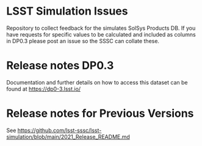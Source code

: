 # LSST Simulation Issues
Repository to collect feedback for the simulates SolSys Products DB. If you have requests for specific values to be calculated and included as columns in DP0.3 please post an issue so the SSSC can collate these. 


# Release notes DP0.3

Documentation and further details on how to access this dataset can be found at https://dp0-3.lsst.io/ 

# Release notes for Previous Versions  

See https://github.com/lsst-sssc/lsst-simulation/blob/main/2021_Release_README.md 
